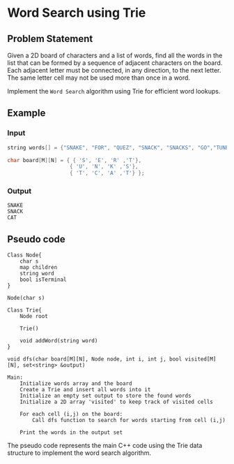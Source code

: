 # Word Search using Trie

## Problem Statement
Given a 2D board of characters and a list of words, find all the words in the list that can be formed by a sequence of adjacent characters on the board. Each adjacent letter must be connected, in any direction, to the next letter. The same letter cell may not be used more than once in a word.

Implement the `Word Search` algorithm using Trie for efficient word lookups.

## Example

### Input
```cpp
string words[] = {"SNAKE", "FOR", "QUEZ", "SNACK", "SNACKS", "GO","TUNES","CAT"};

char board[M][N] = { { 'S', 'E', 'R' ,'T'}, 
                    { 'U', 'N', 'K' ,'S'},
                    { 'T', 'C', 'A' ,'T'} };
```

### Output
```
SNAKE
SNACK
CAT
```

## Pseudo code
```plaintext
Class Node{
    char s
    map children
    string word
    bool isTerminal
}

Node(char s)

Class Trie{
    Node root

    Trie()

    void addWord(string word)
}

void dfs(char board[M][N], Node node, int i, int j, bool visited[M][N], set<string> &output)
    
Main:
    Initialize words array and the board
    Create a Trie and insert all words into it
    Initialize an empty set output to store the found words
    Initialize a 2D array 'visited' to keep track of visited cells

    For each cell (i,j) on the board:
        Call dfs function to search for words starting from cell (i,j)
    
    Print the words in the output set
```
The pseudo code represents the main C++ code using the Trie data structure to implement the word search algorithm.